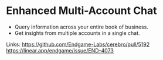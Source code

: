 # Enhanced Multi-Account Chat

- Query information across your entire book of business.
- Get insights from multiple accounts in a single chat.

Links:
https://github.com/Endgame-Labs/cerebro/pull/5192
https://linear.app/endgame/issue/END-4073
